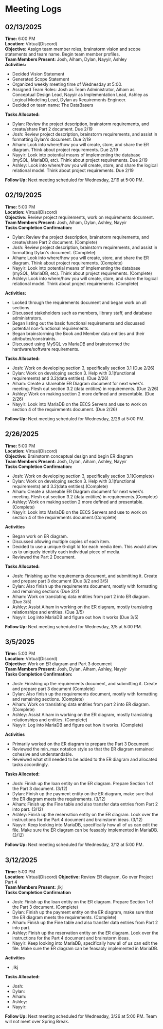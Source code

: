 # **Meeting Logs**

## **02/13/2025**
**Time:** 6:00 PM  
**Location:** Virtual(Discord)  
**Objective:** Assign team member roles, brainstorm vision and scope statements and team name. Begin team member profiles.   
**Team Members Present:** Josh, Aiham, Dylan, Nayyir, Ashley  
**Activities:**  
- Decided Vision Statement
- Generated Scope Statement
- Organized weekly meeting time of Wednesday at 5:00.
- Assigned Team Roles: Josh as Team Administrator, Aiham as Conceptual Design Lead, Nayyir as Implementation Lead, Ashley as Logical Modeling Lead, Dylan as Requirements Engineer.
- Decided on team name: The DataBasers  

**Tasks Allocated:**
- Dylan: Review the project description, brainstorm requirements, and create/share Part 2 document. Due 2/19
- Josh: Review project description, brainstorm requirements, and assist in formatting Dylan's document. Due 2/19
- Aiham: Look into where/how you will create, store, and share the ER diagram. Think about project requirements. Due 2/19
- Nayyir: Look into potential means of implementing the database (mySQL, MariaDB, etc). Think about project requirements. Due 2/19
- Ashley: Look into where/how you will create, store, and share the logical relational model. Think about project requirements. Due 2/19

**Follow Up:** Next meeting scheduled for Wednesday, 2/19 at 5:00 PM.  

## **02/19/2025**  
**Time:** 5:00 PM  
**Location:** Virtual(Discord)  
**Objective:** Review project requirements, work on requirements document.   
**Team Members Present:** Josh, Aiham, Dylan, Ashley, Nayyir   
**Tasks Completion Confirmation:**  
- Dylan: Review the project description, brainstorm requirements, and create/share Part 2 document. (Complete)
- Josh: Review project description, brainstorm requirements, and assist in formatting Dylan's document. (Complete)
- Aiham: Look into where/how you will create, store, and share the ER diagram. Think about project requirements. (Complete)
- Nayyir: Look into potential means of implementing the database (mySQL, MariaDB, etc). Think about project requirements. (Complete)
- Ashley: Look into where/how you will create, store, and share the logical relational model. Think about project requirements. (Complete)

**Activities:**  
- Looked through the requirements document and began work on all sections.
- Discussed stakeholders such as members, library staff, and database administrators.
- Began listing out the basic functional requirements and discussed potential non-functional requirements.
- Began brainstorming the Book and Member data entities and their attributes/constraints.
- Discussed using MySQL vs MariaDB and brainstormed the hardware/software requirements.

**Tasks Allocated:**  
- Josh: Work on developing section 3, specifically section 3.1 (Due 2/26)
- Dylan: Work on developing section 3. Help with 3.1(functional requirements) and 3.2(data entities). (Due 2/26)
- Aiham: Create a shareable ER Diagram document for next week's meeting. Flesh out section 3.2 (data entities) in requirements. (Due 2/26)
- Ashley: Work on making section 2 more defined and presentable. (Due 2/26)
- Nayyir: Look into MariaDB on the EECS Servers and use to work on section 4 of the requirements document. (Due 2/26)

  
**Follow Up:** Next meeting scheduled for Wednesday, 2/26 at 5:00 PM.  

## **2/26/2025**  
**Time:** 5:00 PM  
**Location:** Virtual(Discord)  
**Objective:** Brainstorm conceptual design and begin ER diagram    
**Team Members Present:** Josh, Dylan, Aiham, Ashley, Nayyir     
**Tasks Completion Confirmation:**  
- Josh: Work on developing section 3, specifically section 3.1(Complete) 
- Dylan: Work on developing section 3. Help with 3.1(functional requirements) and 3.2(data entities).(Complete)
- Aiham: Create a shareable ER Diagram document for next week's meeting. Flesh out section 3.2 (data entities) in requirements.(Complete)
- Ashley: Work on making section 2 more defined and presentable.(Complete)
- Nayyir: Look into MariaDB on the EECS Servers and use to work on section 4 of the requirements document.(Complete)

**Activities**  
- Began work on ER diagram.
- Discussed allowing multiple copies of each item.
- Decided to use a unique 6-digit Id for each media item. This would allow us to uniquely identify each individual piece of media.
- Reviewed the Part 2 Document.

**Tasks Allocated:**  
- Josh: Finishing up the requirements document, and submitting it. Create and prepare part 3 document (Due 3/2 and 3/5) 
- Dylan: Also finish up the requirements document, mostly with formatting and remaining sections (Due 3/2)
- Aiham: Work on translating data entities from part 2 into ER diagram. (Due 3/5)
- Ashley: Assist Aiham in working on the ER diagram, mostly translating relationships and entities. (Due 3/5)
- Nayyir: Log into MariaDB and figure out how it works (Due 3/5) 

  
**Follow Up:** Next meeting scheduled for Wednesday, 3/5 at 5:00 PM.  


## **3/5/2025**  
**Time:** 5:00 PM  
**Location:** Virtual(Discord)  
**Objective:** Work on ER diagram and Part 3 document    
**Team Members Present:** Josh, Dylan, Aiham, Ashley, Nayyir     
**Tasks Completion Confirmation:**  
- Josh: Finishing up the requirements document, and submitting it. Create and prepare part 3 document (Complete) 
- Dylan: Also finish up the requirements document, mostly with formatting and remaining sections. (Complete)
- Aiham: Work on translating data entities from part 2 into ER diagram. (Complete)
- Ashley: Assist Aiham in working on the ER diagram, mostly translating relationships and entities. (Complete)
- Nayyir: Log into MariaDB and figure out how it works. (Complete)

**Activities**
- Primarily worked on the ER diagram to prepare the Part 3 Document
- Reviewed the min..max notation style so that the ER diagram remained cohesive and understandable.
- Reveiwed what still needed to be added to the ER diagram and allocated tasks accordingly.

**Tasks Allocated:**  
- Josh: Finish up the loan entity on the ER diagram. Prepare Section 1 of the Part 3 document. (3/12)
- Dylan: Finish up the payment entity on the ER diagram, make sure that the ER diagram meets the requirements. (3/12)
- Aiham: Finish up the Fine table and also transfer data entries from Part 2 into part. (3/12)
- Ashley: Finish up the reservation entity on the ER diagram. Look over the instructions for the Part 4 document and brainstorm ideas. (3/12)
- Nayyir: Keep looking into MariaDB, specifically how all of us can edit the file. Make sure the ER diagram can be feasably implemented in MariaDB.(3/12)

**Follow Up:** Next meeting scheduled for Wednesday, 3/12 at 5:00 PM.  


## **3/12/2025**  
**Time:** 5:00 PM  
**Location:** Virtual(Discord)
**Objective:** Review ER diagram, Go over Project Part 4  
**Team Members Present:** ;lkj  
**Tasks Completion Confirmation**  
- Josh: Finish up the loan entity on the ER diagram. Prepare Section 1 of the Part 3 document. (Complete)
- Dylan: Finish up the payment entity on the ER diagram, make sure that the ER diagram meets the requirements. (Complete)
- Aiham: Finish up the Fine table and also transfer data entries from Part 2 into part.
- Ashley: Finish up the reservation entity on the ER diagram. Look over the instructions for the Part 4 document and brainstorm ideas.
- Nayyir: Keep looking into MariaDB, specifically how all of us can edit the file. Make sure the ER diagram can be feasably implemented in MariaDB.

**Activities**  
- ;lkj

**Tasks Allocated:**  
- Josh:
- Dylan:
- Aiham:
- Ashley:
- Nayyir:

**Follow Up:** Next meeting scheduled for Wednesday, 3/26 at 5:00 PM. Team will not meet over Spring Break.
